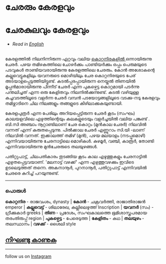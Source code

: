# ചേരരും കേരളവും


# ചേരകുലവും കേരളവും

* _Read in [English](/en/chera/)_


<br>കേരളത്തില്‍ നിലനിന്നിരുന്ന ഏറ്റവും വലിയ [കൊറ്റനിരകളില്‍ ](/chera/#പരള) ഒന്നായിരുന്നു ചേരര്‍. പഴയ തമിഴകത്തിലെ ചോഴര്‍ക്കും പാണ്ടിയര്‍ക്കും ഒപ്പം പെരുമയുടെ പടവുകള്‍ താണ്ടിയവരായിരുന്നു കേരളത്തിലെ ചേരരും. കോന്‍ അശോകന്റെ കല്ലുവെട്ടുകളിലും യവനരുടെ മൊഴിയിലും ചേര കൊറ്റനിരയുടെ പേര് അടയാളപ്പെടുത്തിയിട്ടുണ്ട്. കടല്‍പ്പരപ്പായിരുന്ന നെയ്തല്‍ തിണയില്‍ മൂപ്പന്‍മാരായിരുന്നു പിന്നീട് ചേരര്‍ എന്ന പുകഴ്പെട്ട കൊറ്റമായി പടര്‍ന്നു പന്തലിച്ചത് എന്ന ഒരു കേളിതവും നിലനില്‍ക്കുന്നുണ്ട്. കടല്‍ വഴിയുള്ള കച്ചവടത്തിലൂടെ വളര്‍ന്ന ചേരര്‍ വമ്പന്‍ പടയോട്ടങ്ങളിലൂടെ വടക്കു-നടു കേരളവും തമിഴ്നാടിനെ ചില നിലങ്ങളും തങ്ങളുടെ കീഴിലാക്കുകയുണ്ടായി. 

കേരളപുത്രര്‍ എന്ന പേരിലും അറിയപ്പെട്ടിരുന്ന ചേരര്‍ കൂടം (സംഘം) കാലയളവിലെ എഴുത്തിന്റെയും കലകളുടെയും വളര്‍ച്ചയില്‍ വലിയ പങ്കുണ്ട് . ബി.സി അഞ്ചാം നൂറ്റാണ്ടിലാണ് ചേര കൊറ്റം (മുന്‍കാല ചേരര്‍) നിലവില്‍ വന്നത് എന്ന് കരുതപ്പെടുന്നു. പില്‍ക്കാല ചേരര്‍ എണ്ണൂറാം സി.യി -ലാണ് നിലവില്‍ വന്നത്. ഇക്കാലത്ത് തമിഴ് (മുന്‍), പഴയ മലയാളം (നടപ്പുമൊഴി) എന്നിവയായിരുന്നു ചേരനാട്ടിലെ മൊഴികള്‍. കുഴമൂര്‍, വഞ്ചി, കാരൂര്‍, തോണ്ടി എന്നിവയായിരുന്നു മുന്‍ചേരരുടെ തലയുഴങ്ങള്‍. 

പതിറ്റുപാട്ട്, ചിലപതികാരം തുടങ്ങിയ കൂടം കാല എഴുത്തുകളും ചേരനാട്ടില്‍ എഴുതപ്പെട്ടവയാണ്. 'മലനാട്ട് വഴക്ക്' എന്ന എഴുത്തുവഴക്കും ഇവിടെ ഉടലെടുത്തത് തന്നെ. അകനാനൂര്‍, പുറനാനൂര്‍, പതിറ്റുപാട്ട് എന്നിവയില്‍ ചേരരെ കുറിച്ച് പറയുന്നുണ്ട്.

____

### പൊരുള്‍
**കൊറ്റനിര** - രാജവംശം, dynasty |
**കോന്‍** - ചക്രവര്‍ത്തി, രാജാതിരാജന്‍ emperor |
**കല്ലുവെട്ട്**  - ശിലാരേഖ, കല്ലിലെഴുത്ത് Inscription |
**യവനര്‍** (സം) - ഗ്രീക്കുകാര്‍ greeks |
**തിണ** - പ്രദേശം, സംഘകാലത്തെ ഭൂമിശാസ്ത്രപരമായ തരംതിരുപ്പ് region |
**പുകഴ്പെട്ട** - പേരെടുത്ത |
**കേളിതം** - കഥ |
**തലയുഴം** - തലസ്ഥാനം |
**വഴക്ക്** - ശൈലി style 

## [നിഘണ്ടു കാണുക](/materials/glossary/)




______________________________________________________

follow us on [Instagram](https://www.instagram.com/malayalamozhi/)


